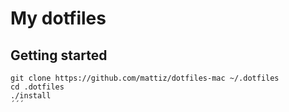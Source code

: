 # My dotfiles

## Getting started

```shell
git clone https://github.com/mattiz/dotfiles-mac ~/.dotfiles
cd .dotfiles
./install
´´´
